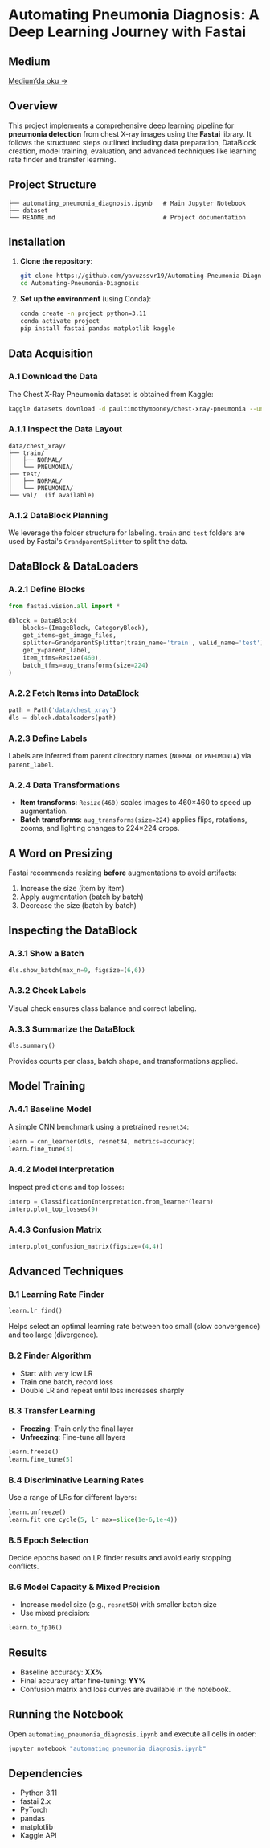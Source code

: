 # Automating Pneumonia Diagnosis: A Deep Learning Journey with Fastai

## Medium

[Medium’da oku →](https://medium.com/@yavuzssvr1619/automating-pneumonia-diagnosis-a-deep-learning-journey-with-fastai-e468c4fb6cb8)

## Overview

This project implements a comprehensive deep learning pipeline for **pneumonia detection** from chest X-ray images using the **Fastai** library. It follows the structured steps outlined including data preparation, DataBlock creation, model training, evaluation, and advanced techniques like learning rate finder and transfer learning.

## Project Structure

```
├── automating_pneumonia_diagnosis.ipynb   # Main Jupyter Notebook
├── dataset                       
└── README.md                              # Project documentation
```

## Installation

1. **Clone the repository**:
   ```bash
   git clone https://github.com/yavuzssvr19/Automating-Pneumonia-Diagnosis.git
   cd Automating-Pneumonia-Diagnosis
   ```
2. **Set up the environment** (using Conda):
   ```bash
   conda create -n project python=3.11
   conda activate project
   pip install fastai pandas matplotlib kaggle
   ```

## Data Acquisition

### A.1 Download the Data

The Chest X-Ray Pneumonia dataset is obtained from Kaggle:

```bash
kaggle datasets download -d paultimothymooney/chest-xray-pneumonia --unzip -p data
```

### A.1.1 Inspect the Data Layout

```
data/chest_xray/
├── train/
│   ├── NORMAL/
│   └── PNEUMONIA/
├── test/
│   ├── NORMAL/
│   └── PNEUMONIA/
└── val/  (if available)
```

### A.1.2 DataBlock Planning

We leverage the folder structure for labeling. `train` and `test` folders are used by Fastai's `GrandparentSplitter` to split the data.

## DataBlock & DataLoaders

### A.2.1 Define Blocks

```python
from fastai.vision.all import *

dblock = DataBlock(
    blocks=(ImageBlock, CategoryBlock),
    get_items=get_image_files,
    splitter=GrandparentSplitter(train_name='train', valid_name='test'),
    get_y=parent_label,
    item_tfms=Resize(460),
    batch_tfms=aug_transforms(size=224)
)
```

### A.2.2 Fetch Items into DataBlock

```python
path = Path('data/chest_xray')
dls = dblock.dataloaders(path)
```

### A.2.3 Define Labels

Labels are inferred from parent directory names (`NORMAL` or `PNEUMONIA`) via `parent_label`.

### A.2.4 Data Transformations

- **Item transforms**: `Resize(460)` scales images to 460×460 to speed up augmentation.
- **Batch transforms**: `aug_transforms(size=224)` applies flips, rotations, zooms, and lighting changes to 224×224 crops.

## A Word on Presizing

Fastai recommends resizing **before** augmentations to avoid artifacts:

1. Increase the size (item by item)
2. Apply augmentation (batch by batch)
3. Decrease the size (batch by batch)

## Inspecting the DataBlock

### A.3.1 Show a Batch

```python
dls.show_batch(max_n=9, figsize=(6,6))
```

### A.3.2 Check Labels

Visual check ensures class balance and correct labeling.

### A.3.3 Summarize the DataBlock

```python
dls.summary()
```

Provides counts per class, batch shape, and transformations applied.

## Model Training

### A.4.1 Baseline Model

A simple CNN benchmark using a pretrained `resnet34`:

```python
learn = cnn_learner(dls, resnet34, metrics=accuracy)
learn.fine_tune(3)
```

### A.4.2 Model Interpretation

Inspect predictions and top losses:

```python
interp = ClassificationInterpretation.from_learner(learn)
interp.plot_top_losses(9)
```

### A.4.3 Confusion Matrix

```python
interp.plot_confusion_matrix(figsize=(4,4))
```

## Advanced Techniques

### B.1 Learning Rate Finder

```python
learn.lr_find()
```

Helps select an optimal learning rate between too small (slow convergence) and too large (divergence).

### B.2 Finder Algorithm

- Start with very low LR
- Train one batch, record loss
- Double LR and repeat until loss increases sharply

### B.3 Transfer Learning

- **Freezing**: Train only the final layer
- **Unfreezing**: Fine-tune all layers

```python
learn.freeze()
learn.fine_tune(5)
```

### B.4 Discriminative Learning Rates

Use a range of LRs for different layers:

```python
learn.unfreeze()
learn.fit_one_cycle(5, lr_max=slice(1e-6,1e-4))
```

### B.5 Epoch Selection

Decide epochs based on LR finder results and avoid early stopping conflicts.

### B.6 Model Capacity & Mixed Precision

- Increase model size (e.g., `resnet50`) with smaller batch size
- Use mixed precision:

```python
learn.to_fp16()
```

## Results

- Baseline accuracy: **XX%**
- Final accuracy after fine-tuning: **YY%**
- Confusion matrix and loss curves are available in the notebook.

## Running the Notebook

Open `automating_pneumonia_diagnosis.ipynb` and execute all cells in order:

```bash
jupyter notebook "automating_pneumonia_diagnosis.ipynb"
```

## Dependencies

- Python 3.11
- fastai 2.x
- PyTorch
- pandas
- matplotlib
- Kaggle API


